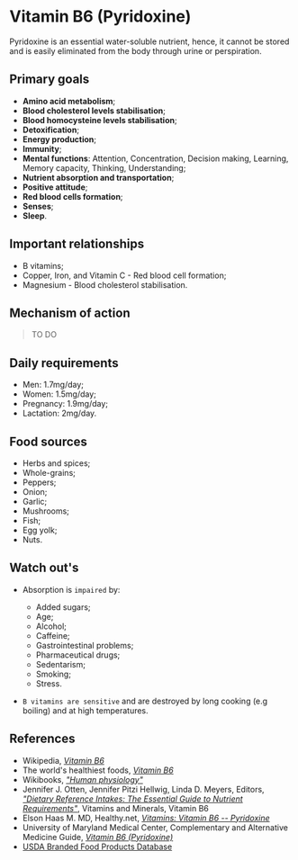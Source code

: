 # Vitamin B6 (Pyridoxine)
Pyridoxine is an essential water-soluble nutrient, hence, it cannot be stored and is easily eliminated from the body through urine or perspiration.

## Primary goals
- __Amino acid metabolism__;
- __Blood cholesterol levels stabilisation__;
- __Blood homocysteine levels stabilisation__;
- __Detoxification__;
- __Energy production__;
- __Immunity__;
- __Mental functions__: Attention, Concentration, Decision making, Learning, Memory capacity, Thinking, Understanding;
- __Nutrient absorption and transportation__;
- __Positive attitude__;
- __Red blood cells formation__;
- __Senses__;
- __Sleep__.

## Important relationships
- B vitamins;
- Copper, Iron, and Vitamin C - Red blood cell formation;
- Magnesium - Blood cholesterol stabilisation.

## Mechanism of action
> TO DO

## Daily requirements
- Men: 1.7mg/day;
- Women: 1.5mg/day;
- Pregnancy: 1.9mg/day;
- Lactation: 2mg/day.

## Food sources
- Herbs and spices;
- Whole-grains;
- Peppers;
- Onion;
- Garlic;
- Mushrooms;
- Fish;
- Egg yolk;
- Nuts.

## Watch out's
- Absorption is `impaired` by:
    - Added sugars;
    - Age;
    - Alcohol;
    - Caffeine;
    - Gastrointestinal problems;
    - Pharmaceutical drugs;
    - Sedentarism;
    - Smoking;
    - Stress.

- `B vitamins are sensitive` and are destroyed by long cooking (e.g boiling) and at high temperatures.

## References
- Wikipedia, [_Vitamin B6_](https://en.wikipedia.org/wiki/Vitamin_B6)
- The world's healthiest foods, [_Vitamin B6_](http://www.whfoods.com/genpage.php?tname=nutrient&dbid=108)
- Wikibooks, [_"Human physiology"_](https://en.Wikibooks.org/wiki/Human_Physiology/Nutrition#Vitamins)
- Jennifer J. Otten, Jennifer Pitzi Hellwig, Linda D. Meyers, Editors, 
[_"Dietary Reference Intakes: The Essential Guide to Nutrient Requirements"_](https://www.amazon.com/Dietary-Reference-Intakes-Essential-Requirements/dp/0309157420), Vitamins and Minerals, Vitamin B6
- Elson Haas M. MD, Healthy.net, [_Vitamins: Vitamin B6 -- Pyridoxine_](http://www.healthy.net/Health/Article/Vitamin_B6_Pyridoxine/2128/1)
- University of Maryland Medical Center, Complementary and Alternative Medicine Guide, [_Vitamin B6 (Pyridoxine)_](http://umm.edu/health/medical/altmed/supplement/vitamin-b6-pyridoxine)
- [USDA Branded Food Products Database](https://ndb.nal.usda.gov/ndb/nutrients/report?nutrient1=415&nutrient2=&nutrient3=&&max=1000&subset=0&offset=0&sort=c&totCount=7669&measureby=g)